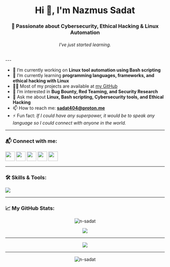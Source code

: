 <!-- Profile Header -->
<h1 align="center">Hi 👋, I'm Nazmus Sadat</h1>
<h3 align="center">🔐 Passionate about Cybersecurity, Ethical Hacking & Linux Automation</h3>
<h6 align="center"> I've just started learning. </h6>
---

<!-- About Me -->
- 🔭 I’m currently working on **Linux tool automation using Bash scripting**
- 🌱 I’m currently learning **programming languages, frameworks, and ethical hacking with Linux**
- 👨‍💻 Most of my projects are available at [my GitHub](https://github.com/n-sadat)
- 🐞 I’m interested in **Bug Bounty, Red Teaming, and Security Research**
- 💬 Ask me about **Linux, Bash scripting, Cybersecurity tools, and Ethical Hacking**
- 📫 How to reach me: **sadat404@proton.me**
- ⚡ Fun fact: *If I could have any superpower, it would be to speak any language so I could connect with anyone in the world.*

---

<!-- Connect with me -->
<h3 align="left">📬 Connect with me:</h3>
<p align="left">
  <a href="https://www.linkedin.com/in/nsadat1925" target="_blank"><img src="https://skillicons.dev/icons?i=linkedin" height="30"/></a>
  <a href="https://twitter.com/nsadat1925" target="_blank"><img src="https://skillicons.dev/icons?i=twitter" height="30"/></a>
  <a href="https://medium.com/@nsadat1925" target="_blank"><img src="https://skillicons.dev/icons?i=medium" height="30"/></a>
  <a href="https://stackoverflow.com/users/27728657" target="_blank"><img src="https://skillicons.dev/icons?i=stackoverflow" height="30"/></a>
  <a href="mailto:sadat404@proton.me"><img src="https://img.shields.io/badge/email-D14836?style=for-the-badge&logo=gmail&logoColor=white" height="30" /></a>
</p>

---

<!-- Skills -->
<h3 align="left">🛠️ Skills & Tools:</h3>
<p align="left">
  <img src="https://skillicons.dev/icons?i=bash,linux,python,c,git,github,vscode" />
</p>

---

<!-- GitHub Stats -->
<h3 align="left">📈 My GitHub Stats:</h3>
<p align="center">
  <img src="https://github-readme-stats.vercel.app/api?username=n-sadat&show_icons=true&theme=radical" alt="n-sadat" />
</p>

<p align="center">
  <img src="https://github-readme-stats.vercel.app/api/top-langs/?username=n-sadat&layout=compact&theme=radical" />
</p>

---

<!-- GitHub Streak -->
<p align="center">
  <img src="https://github-readme-streak-stats.herokuapp.com/?user=n-sadat&theme=radical" />
</p>

---

<!-- Visitor Counter -->
<p align="center">
  <img src="https://komarev.com/ghpvc/?username=n-sadat&label=Profile%20views&color=0e75b6&style=flat" alt="n-sadat" />
</p>
